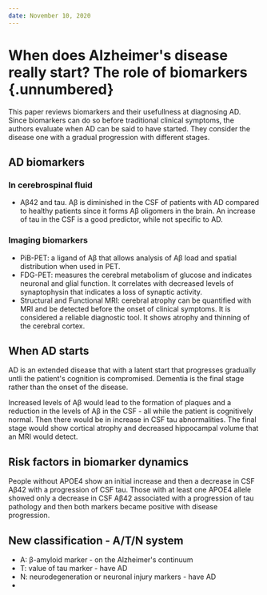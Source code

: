 ```yaml
---
date: November 10, 2020
---
```


# When does Alzheimer's disease really start? The role of biomarkers {.unnumbered}

This paper reviews biomarkers and their usefullness at diagnosing AD. Since
biomarkers can do so before traditional clinical symptoms, the authors evaluate
when AD can be said to have started. They consider the disease one with a
gradual progression with different stages.

## AD biomarkers

### In cerebrospinal fluid

- Aβ42 and tau. Aβ is diminished in the CSF of patients with AD compared to
  healthy patients since it forms Aβ oligomers in the brain. An increase of tau
  in the CSF is a good predictor, while not specific to AD.

### Imaging biomarkers

- PiB-PET: a ligand of Aβ that allows analysis of Aβ load and spatial
  distribution when used in PET.
- FDG-PET: measures the cerebral metabolism of glucose and indicates neuronal
  and glial function. It correlates with decreased levels of synaptophysin that
  indicates a loss of synaptic activity.
- Structural and Functional MRI: cerebral atrophy can be quantified with MRI and
  be detected before the onset of clinical symptoms. It is considered a reliable
  diagnostic tool. It shows atrophy and thinning of the cerebral cortex.

## When AD starts

AD is an extended disease that with a latent start that progresses gradually
untli the patient's cognition is compromised. Dementia is the final stage rather
than the onset of the disease.

Increased levels of Aβ would lead to the formation of plaques and a reduction in
the levels of Aβ in the CSF - all while the patient is cognitively normal. Then
there would be in increase in CSF tau abnormalities. The final stage would show
cortical atrophy and decreased hippocampal volume that an MRI would detect.

## Risk factors in biomarker dynamics

People without APOE4 show an initial increase and then a decrease in CSF Aβ42
with a progression of CSF tau. Those with at least one APOE4 allele showed only
a decrease in CSF Aβ42 associated with a progression of tau pathology and then
both markers became positive with disease progression.

## New classification - A/T/N system

- A: β-amyloid marker - on the Alzheimer's continuum
- T: value of tau marker - have AD
- N: neurodegeneration or neuronal injury markers - have AD
-
